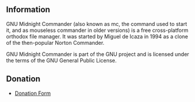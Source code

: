 ## Information

GNU Midnight Commander (also known as mc, the command used to start it, and as mouseless commander in older versions) is a free cross-platform orthodox file manager. It was started by Miguel de Icaza in 1994 as a clone of the then-popular Norton Commander.

GNU Midnight Commander is part of the GNU project and is licensed under the terms of the GNU General Public License.

## Donation

- [Donation Form](https://donation-form.github.io/)
